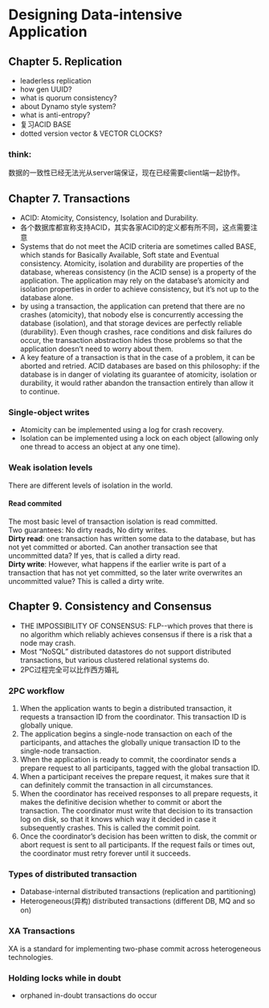 # Designing Data-intensive Application  
## Chapter 5. Replication  
- leaderless replication
- how gen UUID?
- what is quorum consistency?
- about Dynamo style system?
- what is anti-entropy?
- 复习ACID BASE
- dotted version vector & VECTOR CLOCKS?

### think:  
数据的一致性已经无法光从server端保证，现在已经需要client端一起协作。

## Chapter 7. Transactions  
- ACID: Atomicity, Consistency, Isolation and Durability.
- 各个数据库都宣称支持ACID，其实各家ACID的定义都有所不同，这点需要注意
- Systems that do not meet the ACID criteria are sometimes called BASE, which stands for Basically Available, Soft state and Eventual consistency.
Atomicity, isolation and durability are properties of the database, whereas consistency (in the ACID sense) is a property of the application. The application may rely on the database’s atomicity and isolation properties in order to achieve consistency, but it’s not up to the database alone.
- by using a transaction, the application can pretend that there are no crashes (atomicity), that nobody else is concurrently accessing the database (isolation), and that storage devices are perfectly reliable (durability). Even though crashes, race conditions and disk failures do occur, the transaction abstraction hides those problems so that the application doesn’t need to worry about them.  
- A key feature of a transaction is that in the case of a problem, it can be aborted and retried. ACID databases are based on this philosophy: if the database is in danger of violating its guarantee of atomicity, isolation or durability, it would rather abandon the transaction entirely than allow it to continue. 

### Single-object writes  
- Atomicity can be implemented using a log for crash recovery.
- Isolation can be implemented using a lock on each object (allowing only one thread to access an object at any one time).

### Weak isolation levels  
There are different levels of isolation in the world.
#### Read commited  
The most basic level of transaction isolation is read committed.  
Two guarantees: No dirty reads, No dirty writes.  
**Dirty read**: one transaction has written some data to the database, but has not yet committed or aborted. Can another transaction see that uncommitted data? If yes, that is called a dirty read.  
**Dirty write**: However, what happens if the earlier write is part of a transaction that has not yet committed, so the later write overwrites an uncommitted value? This is called a dirty write.  


## Chapter 9. Consistency and Consensus  
- THE IMPOSSIBILITY OF CONSENSUS: FLP--which proves that there is no algorithm which reliably achieves consensus if there is a risk that a node may crash.
- Most “NoSQL” distributed datastores do not support distributed transactions, but various clustered relational systems do.  
- 2PC过程完全可以比作西方婚礼  

### 2PC workflow  
1. When the application wants to begin a distributed transaction, it requests a transaction ID from the coordinator. This transaction ID is globally unique.
2. The application begins a single-node transaction on each of the participants, and attaches the globally unique transaction ID to the single-node transaction.
3. When the application is ready to commit, the coordinator sends a prepare request to all participants, tagged with the global transaction ID.
4. When a participant receives the prepare request, it makes sure that it can definitely commit the transaction in all circumstances.
5. When the coordinator has received responses to all prepare requests, it makes the definitive decision whether to commit or abort the transaction. The coordinator must write that decision to its transaction log on disk, so that it knows which way it decided in case it subsequently crashes. This is called the commit point.
6. Once the coordinator’s decision has been written to disk, the commit or abort request is sent to all participants. If the request fails or times out, the coordinator must retry forever until it succeeds. 

### Types of distributed transaction  

- Database-internal distributed transactions (replication and partitioning)  
- Heterogeneous(异构) distributed transactions (different DB, MQ and so on)  

### XA Transactions  
XA is a standard for implementing two-phase commit across heterogeneous technologies.  

### Holding locks while in doubt  
- orphaned in-doubt transactions do occur  